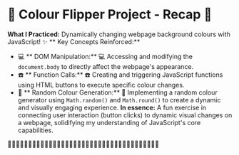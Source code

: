 # 🌈 Colour Flipper Project - Recap 💖
**What I Practiced:**  Dynamically changing webpage background colours with JavaScript! ✨
** Key Concepts Reinforced:**
*  💻 ** DOM Manipulation:** 💻 Accessing and modifying the `document.body` to directly affect the webpage's appearance.
*  ☎️ ** Function Calls:**  ☎️ Creating and triggering JavaScript functions using HTML buttons to execute specific colour changes.
*  🌈 ** Random Colour Generation:** 🌈 Implementing a random colour generator using `Math.random()` and `Math.round()` to create a dynamic and visually engaging experience.
**In essence:** A fun exercise in connecting user interaction (button clicks) to dynamic visual changes on a webpage, solidifying my understanding of JavaScript's core capabilities.

🥳🥳🥳🥳🥳🥳🥳🥳🥳🥳🥳🥳🥳🥳🥳🥳🥳🥳🥳🥳🥳🥳🥳🥳🥳🥳🥳🥳🥳🥳🥳🥳🥳🥳🥳🥳🥳

